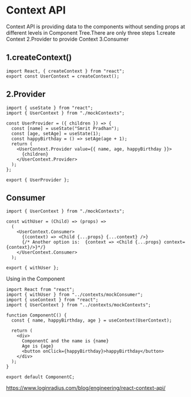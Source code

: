 # Context API

Context API is providing data to the components without sending props at different levels in Component Tree.There are only three steps
1.create Context
2.Provider to provide Context
3.Consumer

## 1.createContext()

```
import React, { createContext } from "react";
export const UserContext = createContext();
```

## 2.Provider

```
import { useState } from "react";
import { UserContext } from "./mockContexts";

const UserProvider = ({ children }) => {
  const [name] = useState("Smrit Pradhan");
  const [age, setAge] = useState(1);
  const happyBirthday = () => setAge(age + 1);
  return (
    <UserContext.Provider value={{ name, age, happyBirthday }}>
      {children}
    </UserContext.Provider>
  );
};

export { UserProvider };
```

## Consumer

```
import { UserContext } from "./mockContexts";

const withUser = (Child) => (props) =>
  (
    <UserContext.Consumer>
      {(context) => <Child {...props} {...context} />}
      {/* Another option is:  {context => <Child {...props} context={context}/>}*/}
    </UserContext.Consumer>
  );

export { withUser };
```

Using in the Component

```
import React from "react";
import { withUser } from "../contexts/mockConsumer";
import { useContext } from "react";
import { UserContext } from "../contexts/mockContexts";

function ComponentC() {
  const { name, happyBirthday, age } = useContext(UserContext);

  return (
    <div>
      ComponentC and the name is {name}
      Age is {age}
      <button onClick={happyBirthday}>happyBirthday</button>
    </div>
  );
}

export default ComponentC;
```

https://www.loginradius.com/blog/engineering/react-context-api/
